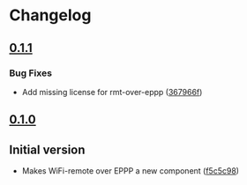 # Changelog

## [0.1.1](https://github.com/espressif/esp-wifi-remote/commits/wifi_rmt_eppp-v0.1.1)

### Bug Fixes

- Add missing license for rmt-over-eppp ([367966f](https://github.com/espressif/esp-wifi-remote/commit/367966f))

## [0.1.0](https://github.com/espressif/esp-wifi-remote/commits/wifi_rmt_eppp-v0.1.0)

## Initial version

- Makes WiFi-remote over EPPP a new component ([f5c5c98](https://github.com/espressif/esp-wifi-remote/commit/f5c5c98))
